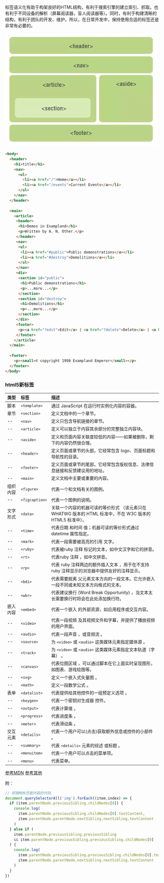 标签语义化有助于构架良好的HTML结构，有利于搜索引擎的建立索引、抓取。也有利于不同设备的解析（屏幕阅读器，盲人阅读器等）。同时，有利于构建清晰的结构，有利于团队的开发、维护。所以，在日常开发中，保持使用合适的标签还是非常有必要的。

![h5-elem](./img/h5-elem.png)

```html
<body>
  <header>
    <h1>title</h1>
    <nav>
      <ul>
        <li><a href="/">Home</a></li>
        <li><a href="/events">Current Events</a></li>
      </ul>
    </nav>
  </header>

  <main>
    <article>
     <header>
      <h1>Demos in Exampland</h1>
      <p>Written by A. N. Other.</p>
     </header>
     <nav>
      <ul>
       <li><a href="#public">Public demonstrations</a></li>
       <li><a href="#destroy">Demolitions</a></li>
      </ul>
     </nav>
     <div>
      <section id="public">
       <h1>Public demonstrations</h1>
       <p>...more...</p>
      </section>
      <section id="destroy">
       <h1>Demolitions</h1>
       <p>...more...</p>
      </section>
     </div>
     <footer>
      <p><a href="?edit">Edit</a> | <a href="?delete">Delete</a> | <a href="?Rename">Rename</a></p>
     </footer>
    </article>
  </main>
 
  <footer>
    <p><small>© copyright 1998 Exampland Emperor</small></p>
  </footer>
</body>
```

### html5新标签

| 类型   | 标签            | 描述
:-----  |:-----          |:---
脚本     | `<template>`   |  通过 JavaScript 在运行时实例化内容的容器。
章节     | `<section>`    |  定义文档中的一个章节。
--      | `<nav>`        |  定义只包含导航链接的章节。
--      | `<article>`    |  定义可以独立于内容其余部分的完整独立内容块。
--      | `<aside>`      |  定义和页面内容关联度较低的内容——如果被删除，剩下的内容仍然很合理。
--      | `<header>`     |  定义页面或章节的头部。它经常包含 logo、页面标题和导航性的目录。
--      | `<footer>`     |  定义页面或章节的尾部。它经常包含版权信息、法律信息链接和反馈建议用的地址。
--      | `<main>`       |  定义文档中主要或重要的内容。
组织内容 | `<figure>`      |  代表一个和文档有关的图例。
--      | `<figcaption>` |  代表一个图例的说明。
文字形式 | `<data>`       |  关联一个内容的机器可读的等价形式 （该元素只在 WHATWG 版本的 HTML 标准中，不在 W3C 版本的 HTML5 标准中）。
--      | `<time>`       |  代表日期 和时间 值；机器可读的等价形式通过 datetime 属性指定。
--      | `<mark>`       |  代表一段需要被高亮的引用 文字。
--      | `<ruby>`       |  代表被ruby 注释 标记的文本，如中文汉字和它的拼音。
--      | `<rt>`         |  代表ruby 注释 ，如中文拼音。
--      | `<rp>`         |  代表 ruby 注释两边的额外插入文本 ，用于在不支持 ruby 注释显示的浏览器中提供友好的注释显示。
--      | `<bdi>`        |  代表需要脱离 父元素文本方向的一段文本。它允许嵌入一段不同或未知文本方向格式的文本。
--      | `<wbr>`        |  代表建议换行 (Word Break Opportunity) ，当文本太长需要换行时将会在此处添加换行符。
嵌入内容 | `<embed>`      |  代表一个嵌入 的外部资源，如应用程序或交互内容。
--      | `<video>`      |  代表一段视频 及其视频文件和字幕，并提供了播放视频的用户界面。
--      | `<audio>`      |  代表一段声音 ，或音频流 。
--      | `<source>`     |  为 `<video>` 或 `<audio>` 这类媒体元素指定媒体源 。
--      | `<track>`      |  为 `<video>` 或 `<audio>` 这类媒体元素指定文本轨道（字幕） 。
--      | `<canvas>`     |  代表位图区域 ，可以通过脚本在它上面实时呈现图形，如图表、游戏绘图等。
--      | `<svg>`        |  定义一个嵌入式矢量图 。
--      | `<math>`       |  定义一段数学公式 。
表单     | `<datalist>`   |  代表提供给其他控件的一组预定义选项 。
--      | `<keygen>`     |  代表一个密钥对生成器 控件。
--      | `<output>`     |  代表计算值 。
--      | `<progress>`   |  代表进度条 。
--      | `<meter>`      |  代表滑动条 。
交互元素 | `<details>`     |  代表一个用户可以(点击)获取额外信息或控件的小部件 。
--      | `<summary>`     |  代表 `<details>`  元素的综述 或标题 。
--      | `<menuitem>`    |  代表一个用户可以点击的菜单项。
--      | `<menu>`        |  代表菜单。

[参考MDN](https://developer.mozilla.org/zh-CN/docs/Web/Guide/HTML/HTML5/HTML5_element_list)
[参考其他](https://html.spec.whatwg.org/multipage/sections.html#the-nav-element)

附：
```js
// 抓取MDN页面内容的代码
document.querySelectorAll('img').forEach((item,index) => {
  if (item.parentNode.previousSibling.childNodes[0]) {
    console.log(
      item.parentNode.previousSibling.childNodes[0].textContent,
      item.parentNode.parentNode.nextSibling.nextSibling.textContent
    )
  } else if (
    item.parentNode.previousSibling.previousSibling
    && item.parentNode.previousSibling.previousSibling.childNodes[0]
  ) {
    console.log(
      item.parentNode.previousSibling.previousSibling.childNodes[0].textContent,
      item.parentNode.parentNode.nextSibling.nextSibling.textContent
    )
  }
})
```
